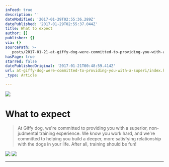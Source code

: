 ```yaml
---
inFeed: true
description: ''
dateModified: '2017-01-29T02:55:36.289Z'
datePublished: '2017-01-29T02:55:37.044Z'
title: What to expect
author: []
publisher: {}
via: {}
sourcePath: >-
  _posts/2017-01-21-at-giffy-dog-were-committed-to-providing-you-with-a-superi.md
hasPage: true
starred: false
datePublishedOriginal: '2017-01-21T00:48:59.414Z'
url: at-giffy-dog-were-committed-to-providing-you-with-a-superi/index.html
_type: Article

---
```

![](https://the-grid-user-content.s3-us-west-2.amazonaws.com/33942d25-e63a-4aa8-9bdb-3a11614202d1.jpg)

# What to expect

> At Giffy dog, we're committed to providing you with a superior, non-judmental training experience. We know you work hard, and we're committed to helping you build a deeper, more satisfying relationship with the dogs in your life. After all, training should be fun!

![](https://the-grid-user-content.s3-us-west-2.amazonaws.com/69da570f-ac65-4a74-8e8b-bc64ff6c87d7.jpg)
![](https://the-grid-user-content.s3-us-west-2.amazonaws.com/f7b76a66-d913-4e1f-ae7b-93b78ee378de.jpg)

---
